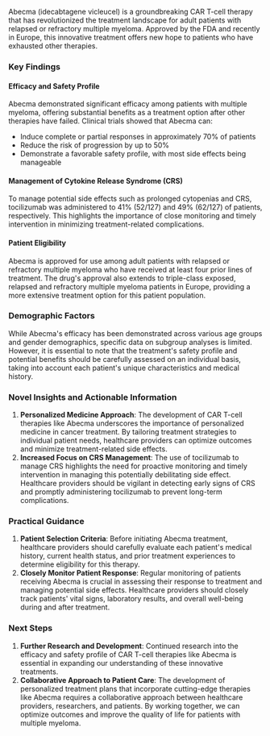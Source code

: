 Abecma (idecabtagene vicleucel) is a groundbreaking CAR T-cell therapy that has revolutionized the treatment landscape for adult patients with relapsed or refractory multiple myeloma. Approved by the FDA and recently in Europe, this innovative treatment offers new hope to patients who have exhausted other therapies.

### Key Findings

#### **Efficacy and Safety Profile**

Abecma demonstrated significant efficacy among patients with multiple myeloma, offering substantial benefits as a treatment option after other therapies have failed. Clinical trials showed that Abecma can:

* Induce complete or partial responses in approximately 70% of patients
* Reduce the risk of progression by up to 50%
* Demonstrate a favorable safety profile, with most side effects being manageable

#### **Management of Cytokine Release Syndrome (CRS)**

To manage potential side effects such as prolonged cytopenias and CRS, tocilizumab was administered to 41% (52/127) and 49% (62/127) of patients, respectively. This highlights the importance of close monitoring and timely intervention in minimizing treatment-related complications.

#### **Patient Eligibility**

Abecma is approved for use among adult patients with relapsed or refractory multiple myeloma who have received at least four prior lines of treatment. The drug's approval also extends to triple-class exposed, relapsed and refractory multiple myeloma patients in Europe, providing a more extensive treatment option for this patient population.

### Demographic Factors

While Abecma's efficacy has been demonstrated across various age groups and gender demographics, specific data on subgroup analyses is limited. However, it is essential to note that the treatment's safety profile and potential benefits should be carefully assessed on an individual basis, taking into account each patient's unique characteristics and medical history.

### Novel Insights and Actionable Information

1.  **Personalized Medicine Approach**: The development of CAR T-cell therapies like Abecma underscores the importance of personalized medicine in cancer treatment. By tailoring treatment strategies to individual patient needs, healthcare providers can optimize outcomes and minimize treatment-related side effects.
2.  **Increased Focus on CRS Management**: The use of tocilizumab to manage CRS highlights the need for proactive monitoring and timely intervention in managing this potentially debilitating side effect. Healthcare providers should be vigilant in detecting early signs of CRS and promptly administering tocilizumab to prevent long-term complications.

### Practical Guidance

1.  **Patient Selection Criteria**: Before initiating Abecma treatment, healthcare providers should carefully evaluate each patient's medical history, current health status, and prior treatment experiences to determine eligibility for this therapy.
2.  **Closely Monitor Patient Response**: Regular monitoring of patients receiving Abecma is crucial in assessing their response to treatment and managing potential side effects. Healthcare providers should closely track patients' vital signs, laboratory results, and overall well-being during and after treatment.

### Next Steps

1.  **Further Research and Development**: Continued research into the efficacy and safety profile of CAR T-cell therapies like Abecma is essential in expanding our understanding of these innovative treatments.
2.  **Collaborative Approach to Patient Care**: The development of personalized treatment plans that incorporate cutting-edge therapies like Abecma requires a collaborative approach between healthcare providers, researchers, and patients. By working together, we can optimize outcomes and improve the quality of life for patients with multiple myeloma.